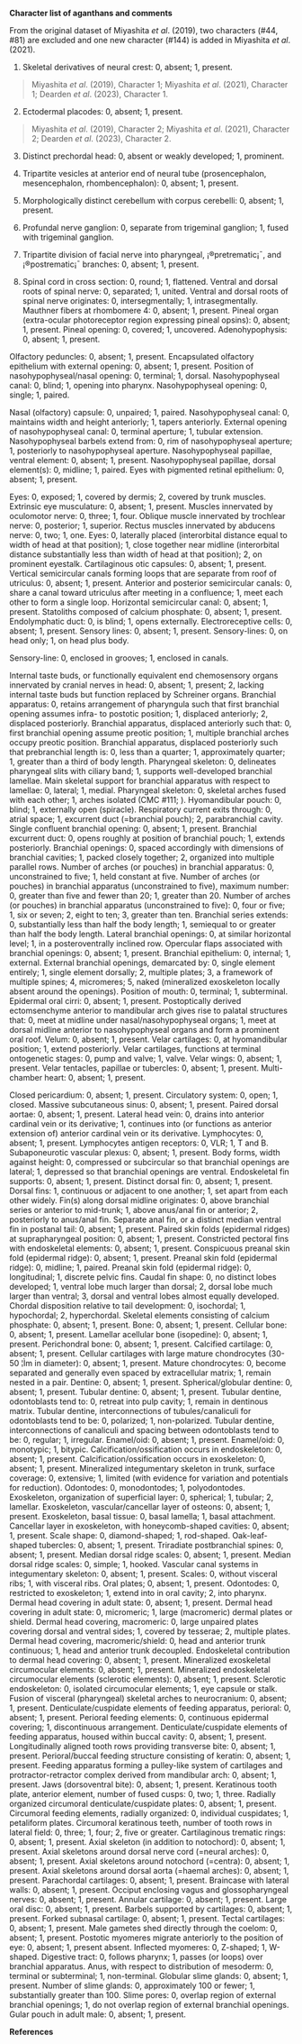 **Character list of aganthans and comments**

From the original dataset of Miyashita *et al*. (2019), two characters (#44, #81) are excluded and one new character (#144) is added in Miyashita *et al*. (2021).

1. Skeletal derivatives of neural crest: 0, absent; 1, present.
> Miyashita *et al*. (2019), Character 1; Miyashita *et al*. (2021), Character 1; Dearden *et al*. (2023), Character 1.

2. Ectodermal placodes: 0, absent; 1, present.
> Miyashita *et al*. (2019), Character 2; Miyashita *et al*. (2021), Character 2; Dearden *et al*. (2023), Character 2.

3. Distinct prechordal head: 0, absent or weakly developed; 1, prominent.

4. Tripartite vesicles at anterior end of neural tube (prosencephalon, mesencephalon, rhombencephalon): 0, absent; 1, present.

5. Morphologically distinct cerebellum with corpus cerebelli: 0, absent; 1, present.

6. Profundal nerve ganglion: 0, separate from trigeminal ganglion; 1, fused with trigeminal ganglion.

7. Tripartite division of facial nerve into pharyngeal, ¡®pretrematic¡¯, and ¡®postrematic¡¯ branches: 0, absent; 1, present.

8. Spinal cord in cross section: 0, round; 1, flattened.
Ventral and dorsal roots of spinal nerve: 0, separated; 1, united.
Ventral and dorsal roots of spinal nerve originates: 0, intersegmentally; 1, intrasegmentally.
Mauthner fibers at rhombomere 4: 0, absent; 1, present.
Pineal organ (extra-ocular photoreceptor region expressing pineal opsins): 0, absent; 1, present.
Pineal opening: 0, covered; 1, uncovered.
Adenohypophysis: 0, absent; 1, present.
 
Olfactory peduncles: 0, absent; 1, present.
Encapsulated olfactory epithelium with external opening: 0, absent; 1, present.
Position of nasohypophyseal/nasal opening: 0, terminal; 1, dorsal. 
Nasohypophyseal canal: 0, blind; 1, opening into pharynx.
Nasohypophyseal opening: 0, single; 1, paired.

Nasal (olfactory) capsule: 0, unpaired; 1, paired. 
Nasohypophyseal canal: 0, maintains width and height anteriorly; 1, tapers anteriorly.
External opening of nasohypophyseal canal: 0, terminal aperture; 1, tubular extension.
Nasohypophyseal barbels extend from: 0, rim of nasohypophyseal aperture; 1, posteriorly to nasohypophyseal aperture.
Nasohypophyseal papillae, ventral element: 0, absent; 1, present.
Nasohypophyseal papillae, dorsal element(s): 0, midline; 1, paired.
Eyes with pigmented retinal epithelium: 0, absent; 1, present.

Eyes: 0, exposed; 1, covered by dermis; 2, covered by trunk muscles.
Extrinsic eye musculature: 0, absent; 1, present.
Muscles innervated by oculomotor nerve: 0, three; 1, four.
Oblique muscle innervated by trochlear nerve: 0, posterior; 1, superior.
Rectus muscles innervated by abducens nerve: 0, two; 1, one.
Eyes: 0, laterally placed (interorbital distance equal to width of head at that position); 1, close together near midline (interorbital distance substantially less than width of head at that position); 2, on prominent eyestalk.
Cartilaginous otic capsules: 0, absent; 1, present.
Vertical semicircular canals forming loops that are separate from roof of utriculus: 0, absent; 1, present.
Anterior and posterior semicircular canals: 0, share a canal toward utriculus after meeting in a confluence; 1, meet each other to form a single loop.
Horizontal semicircular canal: 0, absent; 1, present.
Statoliths composed of calcium phosphate: 0, absent; 1, present.
Endolymphatic duct: 0, is blind; 1, opens externally.
Electroreceptive cells: 0, absent; 1, present.
Sensory lines: 0, absent; 1, present.
Sensory-lines: 0, on head only; 1, on head plus body.

Sensory-line: 0, enclosed in grooves; 1, enclosed in canals.

Internal taste buds, or functionally equivalent end chemosensory organs innervated by cranial nerves in head: 0, absent; 1, present; 2, lacking internal taste buds but function replaced by Schreiner organs.
Branchial apparatus: 0, retains arrangement of pharyngula such that first branchial opening assumes infra- to postotic position; 1, displaced anteriorly; 2, displaced posteriorly.
Branchial apparatus, displaced anteriorly such that: 0, first branchial opening assume preotic position; 1, multiple branchial arches occupy preotic position.
Branchial apparatus, displaced posteriorly such that prebranchial length is: 0, less than a quarter; 1, approximately quarter; 1, greater than a third of body length.
Pharyngeal skeleton: 0, delineates pharyngeal slits with ciliary band; 1, supports well-developed branchial lamellae.
Main skeletal support for branchial apparatus with respect to lamellae: 0, lateral; 1, medial.
Pharyngeal skeleton: 0, skeletal arches fused with each other; 1, arches isolated (CMC #111; ). 
Hyomandibular pouch: 0, blind; 1, externally open (spiracle).
Respiratory current exits through: 0, atrial space; 1, excurrent duct (=branchial pouch); 2, parabranchial cavity.
Single confluent branchial opening: 0, absent; 1, present.
Branchial excurrent duct: 0, opens roughly at position of branchial pouch; 1, extends posteriorly.
Branchial openings: 0, spaced accordingly with dimensions of branchial cavities; 1, packed closely together; 2, organized into multiple parallel rows.
Number of arches (or pouches) in branchial apparatus: 0, unconstrained to five; 1, held constant at five.
Number of arches (or pouches) in branchial apparatus (unconstrained to five), maximum number: 0, greater than five and fewer than 20; 1, greater than 20.
Number of arches (or pouches) in branchial apparatus (unconstrained to five): 0, four or five; 1, six or seven; 2, eight to ten; 3, greater than ten.
Branchial series extends: 0, substantially less than half the body length; 1, semiequal to or greater than half the body length.
Lateral branchial openings: 0, at similar horizontal level; 1, in a posteroventrally inclined row.
Opercular flaps associated with branchial openings: 0, absent; 1, present.
Branchial epithelium: 0, internal; 1, external.
External branchial openings, demarcated by: 0, single element entirely; 1, single element dorsally; 2, multiple plates; 3, a framework of multiple spines; 4, micromeres; 5, naked (mineralized exoskeleton locally absent around the openings). 
Position of mouth: 0, terminal; 1, subterminal.
Epidermal oral cirri: 0, absent; 1, present.
Postoptically derived ectomsenchyme anterior to mandibular arch gives rise to palatal structures that: 0, meet at midline under nasal/nasohypophyseal organs; 1, meet at dorsal midline anterior to nasohypophyseal organs and form a prominent oral roof.
Velum: 0, absent; 1, present.
Velar cartilages: 0, at hyomandibular position; 1, extend posteriorly.
Velar cartilages, functions at terminal ontogenetic stages: 0, pump and valve; 1, valve.
Velar wings: 0, absent; 1, present.
Velar tentacles, papillae or tubercles: 0, absent; 1, present.
Multi-chamber heart: 0, absent; 1, present.

Closed pericardium: 0, absent; 1, present.
Circulatory system: 0, open; 1, closed.
Massive subcutaneous sinus: 0, absent; 1, present.
Paired dorsal aortae: 0, absent; 1, present.
Lateral head vein: 0, drains into anterior cardinal vein or its derivative; 1, continues into (or functions as anterior extension of) anterior cardinal vein or its derivative.
Lymphocytes: 0, absent; 1, present.
Lymphocytes antigen receptors: 0, VLR; 1, T and B.
Subaponeurotic vascular plexus: 0, absent; 1, present.
Body forms, width against height: 0, compressed or subcircular so that branchial openings are lateral; 1, depressed so that branchial openings are ventral.
Endoskeletal fin supports: 0, absent; 1, present.
Distinct dorsal fin: 0, absent; 1, present.
Dorsal fins: 1, continuous or adjacent to one another; 1, set apart from each other widely.
Fin(s) along dorsal midline originates: 0, above branchial series or anterior to mid-trunk; 1, above anus/anal fin or anterior; 2, posteriorly to anus/anal fin.
Separate anal fin, or a distinct median ventral fin in postanal tail: 0, absent; 1, present.
Paired skin folds (epidermal ridges) at suprapharyngeal position: 0, absent; 1, present.
Constricted pectoral fins with endoskeletal elements: 0, absent; 1, present.
Conspicuous preanal skin fold (epidermal ridge): 0, absent; 1, present.
Preanal skin fold (epidermal ridge): 0, midline; 1, paired.
Preanal skin fold (epidermal ridge): 0, longitudinal; 1, discrete pelvic fins.
Caudal fin shape: 0, no distinct lobes developed; 1, ventral lobe much larger than dorsal; 2, dorsal lobe much larger than ventral; 3, dorsal and ventral lobes almost equally developed.
Chordal disposition relative to tail development: 0, isochordal; 1, 
hypochordal; 2, hyperchordal.
Skeletal elements consisting of calcium phosphate: 0, absent; 1, present.
Bone: 0, absent; 1, present.
Cellular bone: 0, absent; 1, present.
Lamellar acellular bone (isopedine): 0, absent; 1, present.
Perichondral bone: 0, absent; 1, present.
Calcified cartilage: 0, absent; 1, present.
Cellular cartilages with large mature chondrocytes (30-50 ¦Ìm in diameter): 0, absent; 1, present.
Mature chondrocytes: 0, become separated and generally even spaced by extracellular matrix; 1, remain nested in a pair.
Dentine: 0, absent; 1, present.
Spherical/globular dentine: 0, absent; 1, present.
Tubular dentine: 0, absent; 1, present.
Tubular dentine, odontoblasts tend to: 0, retreat into pulp cavity; 1, remain in dentinous matrix.
Tubular dentine, interconnections of tubules/canaliculi for odontoblasts tend to be: 0, polarized; 1, non-polarized.
Tubular dentine, interconnections of canaliculi and spacing between odontoblasts tend to be: 0, regular; 1, irregular.
Enamel/oid: 0, absent; 1, present.
Enamel/oid: 0, monotypic; 1, bitypic.
Calcification/ossification occurs in endoskeleton: 0, absent; 1, present.
Calcification/ossification occurs in exoskeleton: 0, absent; 1, present.
Mineralized integumentary skeleton in trunk, surface coverage: 0, extensive; 1, limited (with evidence for variation and potentials for reduction).
Odontodes: 0, monodontodes; 1, polyodontodes.
Exoskeleton, organization of superficial layer: 0, spherical; 1, tubular; 2, lamellar. 
Exoskeleton, vascular/cancellar layer of osteons: 0, absent; 1, present.
Exoskeleton, basal tissue: 0, basal lamella; 1, basal attachment.
Cancellar layer in exoskeleton, with honeycomb-shaped cavities: 0, absent; 1, present.
Scale shape: 0, diamond-shaped; 1, rod-shaped.
Oak-leaf-shaped tubercles: 0, absent; 1, present.
Triradiate postbranchial spines: 0, absent; 1, present.
Median dorsal ridge scales: 0, absent; 1, present.
Median dorsal ridge scales: 0, simple; 1, hooked.
Vascular canal systems in integumentary skeleton: 0, absent; 1, present.
Scales: 0, without visceral ribs; 1, with visceral ribs.
Oral plates; 0, absent; 1, present.
Odontodes: 0, restricted to exoskeleton; 1, extend into in oral cavity; 2, into pharynx.
Dermal head covering in adult state: 0, absent; 1, present.
Dermal head covering in adult state: 0, micromeric; 1, large 
(macromeric) dermal plates or shield.
Dermal head covering, macromeric: 0, large unpaired plates covering dorsal and ventral sides; 1, covered by tesserae; 2, multiple plates.
Dermal head covering, macromeric/shield: 0, head and anterior trunk continuous; 1, head and anterior trunk decoupled.
Endoskeletal contribution to dermal head covering: 0, absent; 1, present.
Mineralized exoskeletal circumocular elements: 0, absent; 1, present.
Mineralized endoskeletal circumocular elements (sclerotic elements): 0, absent; 1, present.
Sclerotic endoskeleton: 0, isolated circumocular elements; 1, eye capsule or stalk.
Fusion of visceral (pharyngeal) skeletal arches to neurocranium: 0, absent; 1, present.
Denticulate/cuspidate elements of feeding apparatus, perioral: 0, absent; 1, present.
Perioral feeding elements: 0, continuous epidermal covering; 1, discontinuous arrangement.
Denticulate/cuspidate elements of feeding apparatus, housed within buccal cavity: 0, absent; 1, present.
Longitudinally aligned tooth rows providing transverse bite: 0, absent; 1, present.
Perioral/buccal feeding structure consisting of keratin: 0, absent; 1, present.
Feeding apparatus forming a pulley-like system of cartilages and protractor-retractor complex derived from mandibular arch: 0, absent; 1, present.
Jaws (dorsoventral bite): 0, absent; 1, present.
Keratinous tooth plate, anterior element, number of fused cusps: 0, two; 1, three.
Radially organized circumoral denticulate/cuspidate plates: 0, absent; 1, present.
Circumoral feeding elements, radially organized: 0, individual cuspidates; 1, petaliform plates.
Circumoral keratinous teeth, number of tooth rows in lateral field: 0, three; 1, four; 2, five or greater.
Cartilaginous trematic rings: 0, absent; 1, present.
Axial skeleton (in addition to notochord): 0, absent; 1, present.
Axial skeletons around dorsal nerve cord (=neural arches): 0, absent; 1, present.
Axial skeletons around notochord (=centra): 0, absent; 1, present.
Axial skeletons around dorsal aorta (=haemal arches): 0, absent; 1, present.
Parachordal cartilages: 0, absent; 1, present.
Braincase with lateral walls: 0, absent; 1, present.
Occiput enclosing vagus and glossopharyngeal nerves: 0, absent; 1, present.
Annular cartilage: 0, absent; 1, present.
Large oral disc: 0, absent; 1, present.
Barbels supported by cartilages: 0, absent; 1, present.
Forked subnasal cartilage: 0, absent; 1, present.
Tectal cartilages: 0, absent; 1, present.
Male gametes shed directly through the coelom: 0, absent; 1, present.
Postotic myomeres migrate anteriorly to the position of eye: 0, absent; 1, present absent.
Inflected myomeres: 0, Z-shaped; 1, W-shaped.
Digestive tract: 0, follows pharynx; 1, passes (or loops) over branchial apparatus. 
Anus, with respect to distribution of mesoderm: 0, terminal or subterminal; 1, non-terminal.
Globular slime glands: 0, absent; 1, present.
Number of slime glands: 0, approximately 100 or fewer; 1, substantially greater than 100.
Slime pores: 0, overlap region of external branchial openings; 1, do not overlap region of external branchial openings.
Gular pouch in adult male: 0, absent; 1, present.


**References**

